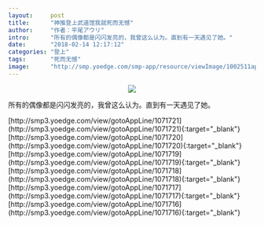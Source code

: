 ```yaml
---
layout:     post
title:      "神推登上武道馆我就死而无憾"
author:     "作者：平尾アウリ"
intro:      "所有的偶像都是闪闪发亮的，我曾这么认为。直到有一天遇见了她。"
date:       "2018-02-14 12:17:12"
categories: "登上"
tags:       "死而无憾"
image:      "http://smp.yoedge.com/smp-app/resource/viewImage/1002511appline.png"
---
```

<div style="text-align: center">
<p><img src="http://smp.yoedge.com/smp-app/resource/viewImage/1002511appline.png"/></p>
</div>
<p class="post-meta">
<span>所有的偶像都是闪闪发亮的，我曾这么认为。直到有一天遇见了她。</span>
</p>
[http://smp3.yoedge.com/view/gotoAppLine/1071721](http://smp3.yoedge.com/view/gotoAppLine/1071721){:target="_blank"}
[http://smp3.yoedge.com/view/gotoAppLine/1071720](http://smp3.yoedge.com/view/gotoAppLine/1071720){:target="_blank"}
[http://smp3.yoedge.com/view/gotoAppLine/1071719](http://smp3.yoedge.com/view/gotoAppLine/1071719){:target="_blank"}
[http://smp3.yoedge.com/view/gotoAppLine/1071718](http://smp3.yoedge.com/view/gotoAppLine/1071718){:target="_blank"}
[http://smp3.yoedge.com/view/gotoAppLine/1071717](http://smp3.yoedge.com/view/gotoAppLine/1071717){:target="_blank"}
[http://smp3.yoedge.com/view/gotoAppLine/1071716](http://smp3.yoedge.com/view/gotoAppLine/1071716){:target="_blank"}


